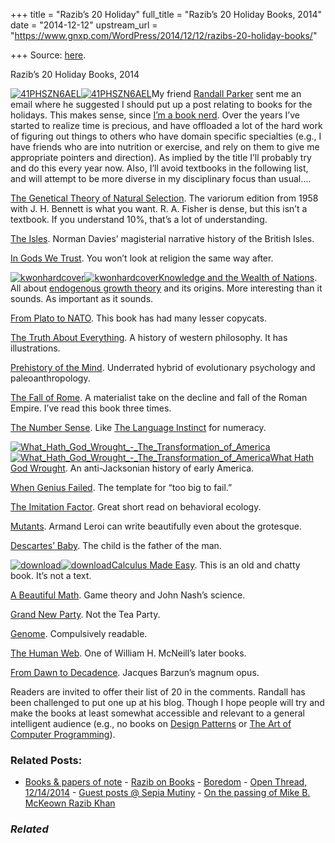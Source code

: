 +++
title = "Razib’s 20 Holiday"
full_title = "Razib’s 20 Holiday Books, 2014"
date = "2014-12-12"
upstream_url = "https://www.gnxp.com/WordPress/2014/12/12/razibs-20-holiday-books/"

+++
Source: [here](https://www.gnxp.com/WordPress/2014/12/12/razibs-20-holiday-books/).

Razib’s 20 Holiday Books, 2014

[![41PHSZN6AEL](https://i0.wp.com/www.unz.com/wp-content/uploads/2014/12/41PHSZN6AEL-199x300.jpg?resize=199%2C300)![41PHSZN6AEL](https://i0.wp.com/www.unz.com/wp-content/uploads/2014/12/41PHSZN6AEL-199x300.jpg?resize=199%2C300)](https://www.amazon.com/exec/obidos/ASIN/0198504403/geneexpressio-20)My friend [Randall Parker](http://www.futurepundit.com/) sent me an email where he suggested I should put up a post relating to books for the holidays. This makes sense, since [I’m a book nerd](https://www.goodreads.com/user/show/18982209-razib-khan). Over the years I’ve started to realize time is precious, and have offloaded a lot of the hard work of figuring out things to others who have domain specific specialties (e.g., I have friends who are into nutrition or exercise, and rely on them to give me appropriate pointers and direction). As implied by the title I’ll probably try and do this every year now. Also, I’ll avoid textbooks in the following list, and will attempt to be more diverse in my disciplinary focus than usual….

[The Genetical Theory of Natural Selection](https://www.amazon.com/exec/obidos/ASIN/0198504403/geneexpressio-20). The variorum edition from 1958 with J. H. Bennett is what you want. R. A. Fisher is dense, but this isn’t a textbook. If you understand 10%, that’s a lot of understanding.

[The Isles](https://www.amazon.com/exec/obidos/ASIN/0195134427/geneexpressio-20). Norman Davies’ magisterial narrative history of the British Isles.

[In Gods We Trust](https://www.amazon.com/exec/obidos/ASIN/B0058RTMXG/geneexpressio-20). You won’t look at religion the same way after.

[![kwonhardcover](https://i0.wp.com/www.unz.com/wp-content/uploads/2014/12/kwonhardcover-190x300.jpg?resize=190%2C300)![kwonhardcover](https://i0.wp.com/www.unz.com/wp-content/uploads/2014/12/kwonhardcover-190x300.jpg?resize=190%2C300)](https://www.amazon.com/exec/obidos/ASIN/0393329887/geneexpressio-20)[Knowledge and the Wealth of Nations](https://www.amazon.com/exec/obidos/ASIN/0393329887/geneexpressio-20). All about [endogenous growth theory](https://en.wikipedia.org/wiki/Endogenous_growth_theory) and its origins. More interesting than it sounds. As important as it sounds.

[From Plato to NATO](https://www.amazon.com/exec/obidos/ASIN/B003L77UG6/geneexpressio-20). This book has had many lesser copycats.

[The Truth About Everything](https://www.amazon.com/exec/obidos/ASIN/B002VLZEHU/geneexpressio-20). A history of western philosophy. It has illustrations.

[Prehistory of the Mind](https://www.amazon.com/exec/obidos/ASIN/0500281009/geneexpressio-20). Underrated hybrid of evolutionary psychology and paleoanthropology.

[The Fall of Rome](https://www.amazon.com/exec/obidos/ASIN/B006OYD2K6/geneexpressio-20). A materialist take on the decline and fall of the Roman Empire. I’ve read this book three times.

[The Number Sense](https://www.amazon.com/exec/obidos/ASIN/B0058C6FJ0/geneexpressio-20). Like [The Language Instinct](https://www.amazon.com/exec/obidos/ASIN/0060958332/geneexpressio-20) for numeracy.

[![What_Hath_God_Wrought\_-\_The_Transformation_of_America](https://i0.wp.com/www.unz.com/wp-content/uploads/2014/12/What_Hath_God_Wrought_-_The_Transformation_of_America-213x300.jpg?resize=213%2C300)![What_Hath_God_Wrought\_-\_The_Transformation_of_America](https://i0.wp.com/www.unz.com/wp-content/uploads/2014/12/What_Hath_God_Wrought_-_The_Transformation_of_America-213x300.jpg?resize=213%2C300)](https://www.amazon.com/exec/obidos/ASIN/B0017QNL70/geneexpressio-20)[What Hath God Wrought](https://www.amazon.com/exec/obidos/ASIN/B0017QNL70/geneexpressio-20). An anti-Jacksonian history of early America.

[When Genius Failed](https://www.amazon.com/exec/obidos/ASIN/B000FC1KZC/geneexpressio-20). The template for “too big to fail.”

[The Imitation Factor](https://www.amazon.com/exec/obidos/ASIN/0684864533/geneexpressio-20). Great short read on behavioral ecology.

[Mutants](https://www.amazon.com/exec/obidos/ASIN/B00AFYEM5U/geneexpressio-20). Armand Leroi can write beautifully even about the grotesque.

[Descartes’ Baby](https://www.amazon.com/exec/obidos/ASIN/046500783X/geneexpressio-20). The child is the father of the man.

[![download](https://i0.wp.com/www.unz.com/wp-content/uploads/2014/12/download1-e1418367694808.jpg?resize=180%2C263)![download](https://i0.wp.com/www.unz.com/wp-content/uploads/2014/12/download1-e1418367694808.jpg?resize=180%2C263)](https://www.amazon.com/exec/obidos/ASIN/B0027SNGEK/geneexpressio-20)[Calculus Made Easy](https://www.amazon.com/exec/obidos/ASIN/1409724670/geneexpressio-20). This is an old and chatty book. It’s not a text.

[A Beautiful Math](https://www.amazon.com/exec/obidos/ASIN/B004R9Q1L2/geneexpressio-20). Game theory and John Nash’s science.

[Grand New Party](https://www.amazon.com/exec/obidos/ASIN/B0015DYJAI/geneexpressio-20). Not the Tea Party.

[Genome](https://www.amazon.com/exec/obidos/ASIN/B00AXXUA7C/geneexpressio-20). Compulsively readable.

[The Human Web](https://www.amazon.com/exec/obidos/ASIN/039305179X/geneexpressio-20). One of William H. McNeill’s later books.

[From Dawn to Decadence](https://www.amazon.com/exec/obidos/ASIN/B0027SNGEK/geneexpressio-20). Jacques Barzun’s magnum opus.

Readers are invited to offer their list of 20 in the comments. Randall has been challenged to put one up at his blog. Though I hope people will try and make the books at least somewhat accessible and relevant to a general intelligent audience (e.g., no books on [Design Patterns](https://www.amazon.com/exec/obidos/ASIN/0201633612/geneexpressio-20) or [The Art of Computer Programming](https://www.amazon.com/exec/obidos/ASIN/0321751043/geneexpressio-20)).

### Related Posts:

- [Books & papers of
  note](https://www.gnxp.com/WordPress/2008/04/10/books-papers-of-note/) - [Razib on
  Books](https://www.gnxp.com/WordPress/2011/02/04/razib-on-books/) - [Boredom](https://www.gnxp.com/WordPress/2009/09/27/boredom/) - [Open Thread,
  12/14/2014](https://www.gnxp.com/WordPress/2014/12/14/open-thread-12142014/) - [Guest posts @ Sepia
  Mutiny](https://www.gnxp.com/WordPress/2011/03/26/guest-posts-sepia-mutiny/) - [On the passing of Mike B. McKeown Razib
  Khan](https://www.gnxp.com/WordPress/2017/03/19/on-the-passing-of-mike-b-mckeown-razib-khan/)

### *Related*

[](https://www.addtoany.com/add_to/facebook?linkurl=https%3A%2F%2Fwww.gnxp.com%2FWordPress%2F2014%2F12%2F12%2Frazibs-20-holiday-books%2F&linkname=Razib%E2%80%99s%2020%20Holiday%20Books%2C%202014 "Facebook")[](https://www.addtoany.com/add_to/twitter?linkurl=https%3A%2F%2Fwww.gnxp.com%2FWordPress%2F2014%2F12%2F12%2Frazibs-20-holiday-books%2F&linkname=Razib%E2%80%99s%2020%20Holiday%20Books%2C%202014 "Twitter")[](https://www.addtoany.com/add_to/email?linkurl=https%3A%2F%2Fwww.gnxp.com%2FWordPress%2F2014%2F12%2F12%2Frazibs-20-holiday-books%2F&linkname=Razib%E2%80%99s%2020%20Holiday%20Books%2C%202014 "Email")[](https://www.addtoany.com/share)
